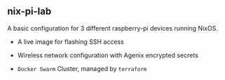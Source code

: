 ## nix-pi-lab

A basic configuration for 3 different raspberry-pi devices running NixOS.

- A live image for flashing SSH access

- Wireless network configuration with Agenix encrypted secrets

- `Docker Swarm` Cluster, managed by `terraform`

